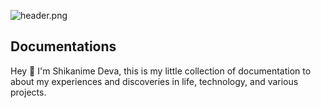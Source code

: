 <!-- markdownlint-disable first-line-heading -->

![header.png](https://raw.githubusercontent.com/shikanime/shikanime/main/assets/github-header.png)

<!-- markdownlint-enable first-line-heading -->

## Documentations

Hey 🌸 I'm Shikanime Deva, this is my little collection of documentation to
about my experiences and discoveries in life, technology, and various projects.
